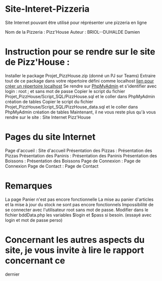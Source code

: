 # Site-Interet-Pizzeria
Site Internet pouvant être utilisé pour réprésenter une pizzeria en ligne

Nom de la Pizzeria : Pizz'House
Auteur : BRIOL--DUHALDE Damien

# Instruction pour se rendre sur le site de Pizz'House :
Installer le package Projet_PizzHouse.zip (donné un PJ sur Teams)
Extraire tout de ce package dans votre répertoire défini comme localhost [lien pour créer un répertoire localhost](https://ngressier.developpez.com/articles/ubuntu/configuration-repertoire-utilisateur-xampp/#LA)
Se rendre sur [PhpMyAdmin](http://localhost/phpmyadmin/) et s'identifier avec login : root ; et sans mot de passe
Copier le script du fichier Projet_PizzHouse/Script_SQL/PizzHouse.sql et le coller dans PhpMyAdmin création de tables
Copier le script du fichier Projet_PizzHouse/Script_SQL/PizzHouse_data.sql et le coller dans PhpMyAdmin création de tables
Maintenant, il ne vous reste plus qu'à vous rendre sur le site : Site Internet Pizz'House

# Pages du site Internet
Page d'accueil : Site d'accueil
Présentation des Pizzas : Présentation des Pizzas
Présentation des Paninis : Présentation des Paninis
Présentation des Boissons : Présentation des Boissons
Page de Connexion : Page de Connexion
Page de Contact : Page de Contact

# Remarques
La page Panier n'est pas encore fonctionnelle
La mise au panier d'articles et la mise à jour du stock ne sont pas encore fonctionnels
Impossibilité de se connecter avec l'utilisateur root sans mot de passe.
Modifier dans le fichier bddData.php les variables $login et $pass si besoin. (essayé avec login et mot de passe perso)

# Concernant les autres aspects du site, je vous invite à lire le rapport concernant ce
dernier
